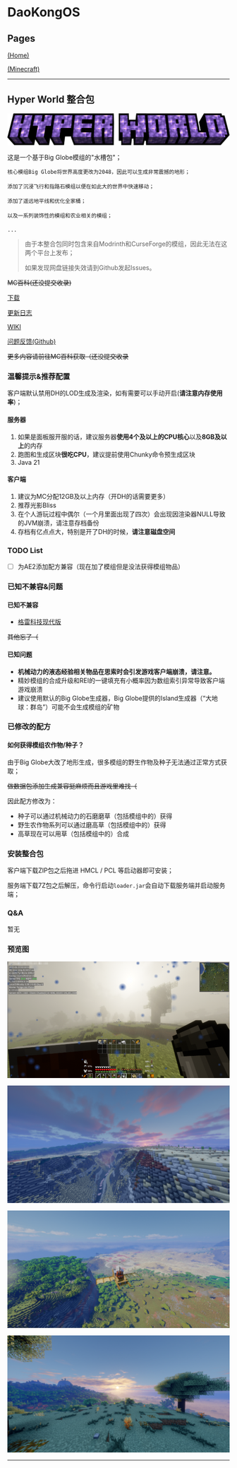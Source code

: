 # DaoKongOS

## Pages

[(Home)](/)

[(Minecraft)](/pages/minecraft)

---

## Hyper World 整合包

![LOGO](./assets/images/MCLOGO.png)

这是一个基于Big Globe模组的"水槽包"；

```text
核心模组Big Globe将世界高度更改为2048，因此可以生成非常震撼的地形；

添加了沉浸飞行和指路石模组以便在如此大的世界中快速移动；

添加了遥远地平线和优化全家桶；

以及一系列装饰性的模组和农业相关的模组；

...
```

> 由于本整合包同时包含来自Modrinth和CurseForge的模组，因此无法在这两个平台上发布；
> 
> 如果发现网盘链接失效请到Github发起Issues。


~~MC百科(还没提交收录)~~ 

[下载](./downloads)

[更新日志](./update)

[WIKI](./wiki)

[问题反馈(Github)](https://github.com/YELANDAOKONG/McPackHyperWorld/)

~~更多内容请前往MC百科获取（还没提交收录~~

### 温馨提示&推荐配置

客户端默认禁用DH的LOD生成及渲染，如有需要可以手动开启(**请注意内存使用率**)；

#### 服务器
1. 如果是面板服开服的话，建议服务器**使用4个及以上的CPU核心**以及**8GB及以上**的内存
2. 跑图和生成区块**很吃CPU**，建议提前使用Chunky命令预生成区块
3. Java 21

#### 客户端
1. 建议为MC分配12GB及以上内存（开DH的话需要更多）
2. 推荐光影Bliss
3. 在个人游玩过程中偶尔（一个月里面出现了四次）会出现因渲染器NULL导致的JVM崩溃，请注意存档备份
4. 存档有亿点点大，特别是开了DH的时候，**请注意磁盘空间**

### TODO List

- [ ] 为AE2添加配方兼容（现在加了模组但是没法获得模组物品）

### 已知不兼容&问题

#### 已知不兼容
- [格雷科技现代版](https://www.mcmod.cn/class/12850.html)

~~其他忘了（~~

#### 已知问题

- **机械动力的液态经验相关物品在思索时会引发游戏客户端崩溃，请注意。**
- 精妙模组的合成升级和REI的一键填充有小概率因为数组索引异常导致客户端游戏崩溃
- 建议使用默认的Big Globe生成器，Big Globe提供的Island生成器（“大地球：群岛”）可能不会生成模组的矿物

### 已修改的配方

#### 如何获得模组农作物/种子？

由于Big Globe大改了地形生成，很多模组的野生作物及种子无法通过正常方式获取；

~~做数据包添加生成兼容挺麻烦而且游戏里难找（~~

因此配方修改为：

- 种子可以通过机械动力的石磨磨草（包括模组中的）获得
- 野生农作物系列可以通过磨高草（包括模组中的）获得
- 高草现在可以用草（包括模组中的）合成

### 安装整合包

客户端下载ZIP包之后拖进 HMCL / PCL 等启动器即可安装；

服务端下载7Z包之后解压，命令行启动`loader.jar`会自动下载服务端并启动服务端；

### Q&A

暂无

### 预览图

![MC-001.PNG](./assets/images/MC001.png)

![MC-002.PNG](./assets/images/MC002.png)

![MC-003.PNG](./assets/images/MC003.png)

![MC-004.PNG](./assets/images/MC004.png)

---

<script src="https://giscus.app/client.js"
        data-repo="YELANDAOKONG/DaoKongOS"
        data-repo-id="R_kgDOOCWX7g"
        data-category="Announcements"
        data-category-id="DIC_kwDOOCWX7s4CngzH"
        data-mapping="pathname"
        data-strict="0"
        data-reactions-enabled="1"
        data-emit-metadata="0"
        data-input-position="top"
        data-theme="preferred_color_scheme"
        data-lang="zh-CN"
        crossorigin="anonymous"
        async>
</script>

